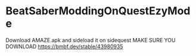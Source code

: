 # BeatSaberModdingOnQuestEzyMode
Download AMAZE.apk and sideload it on sidequest
 MAKE SURE YOU DOWNLOAD https://bmbf.dev/stable/43980935 
